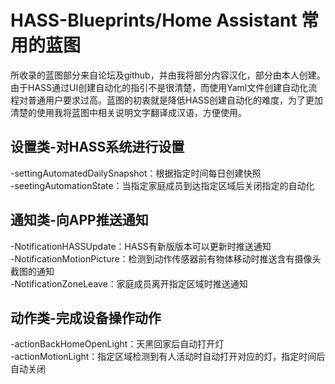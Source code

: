 # HASS-Blueprints/Home Assistant 常用的蓝图

所收录的蓝图部分来自论坛及github，并由我将部分内容汉化，部分由本人创建。由于HASS通过UI创建自动化的指引不是很清楚，而使用Yaml文件创建自动化流程对普通用户要求过高。蓝图的初衷就是降低HASS创建自动化的难度，为了更加清楚的使用我将蓝图中相关说明文字翻译成汉语，方便使用。

## 设置类-对HASS系统进行设置

-settingAutomatedDailySnapshot：根据指定时间每日创建快照  
-seetingAutomationState：当指定家庭成员到达指定区域后关闭指定的自动化  

## 通知类-向APP推送通知

-NotificationHASSUpdate：HASS有新版版本可以更新时推送通知  
-NotificationMotionPicture：检测到动作传感器前有物体移动时推送含有摄像头截图的通知  
-NotificationZoneLeave：家庭成员离开指定区域时推送通知  

## 动作类-完成设备操作动作

-actionBackHomeOpenLight：天黑回家后自动打开灯  
-actionMotionLight：指定区域检测到有人活动时自动打开对应的灯，指定时间后自动关闭  